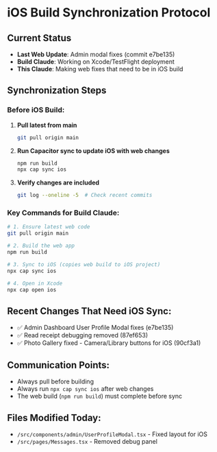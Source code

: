 # iOS Build Synchronization Protocol

## Current Status
- **Last Web Update**: Admin modal fixes (commit e7be135)
- **Build Claude**: Working on Xcode/TestFlight deployment
- **This Claude**: Making web fixes that need to be in iOS build

## Synchronization Steps

### Before iOS Build:
1. **Pull latest from main**
   ```bash
   git pull origin main
   ```

2. **Run Capacitor sync to update iOS with web changes**
   ```bash
   npm run build
   npx cap sync ios
   ```

3. **Verify changes are included**
   ```bash
   git log --oneline -5  # Check recent commits
   ```

### Key Commands for Build Claude:

```bash
# 1. Ensure latest web code
git pull origin main

# 2. Build the web app
npm run build

# 3. Sync to iOS (copies web build to iOS project)
npx cap sync ios

# 4. Open in Xcode
npx cap open ios
```

## Recent Changes That Need iOS Sync:
- ✅ Admin Dashboard User Profile Modal fixes (e7be135)
- ✅ Read receipt debugging removed (87ef653)
- ✅ Photo Gallery fixed - Camera/Library buttons for iOS (90cf3a1)

## Communication Points:
- Always pull before building
- Always run `npx cap sync ios` after web changes
- The web build (`npm run build`) must complete before sync

## Files Modified Today:
- `/src/components/admin/UserProfileModal.tsx` - Fixed layout for iOS
- `/src/pages/Messages.tsx` - Removed debug panel